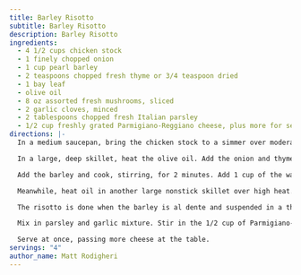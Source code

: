 ```yaml
---
title: Barley Risotto
subtitle: Barley Risotto
description: Barley Risotto
ingredients:
  - 4 1/2 cups chicken stock
  - 1 finely chopped onion
  - 1 cup pearl barley
  - 2 teaspoons chopped fresh thyme or 3/4 teaspoon dried
  - 1 bay leaf
  - olive oil
  - 8 oz assorted fresh mushrooms, sliced
  - 2 garlic cloves, minced
  - 2 tablespoons chopped fresh Italian parsley
  - 1/2 cup freshly grated Parmigiano-Reggiano cheese, plus more for serving
directions: |-
  In a medium saucepan, bring the chicken stock to a simmer over moderately high heat. Reduce the heat to low and keep warm.

  In a large, deep skillet, heat the olive oil. Add the onion and thyme and cook over moderate heat, stirring occasionally, until the onion is softened, about 6 minutes. 

  Add the barley and cook, stirring, for 2 minutes. Add 1 cup of the warm stock and cook, stirring, until nearly absorbed. Continue adding the stock 1/2 cup at a time and stirring until it is nearly absorbed between additions. 

  Meanwhile, heat oil in another large nonstick skillet over high heat. Add mushrooms, sautÃ© until beginning to brown, add garlic, cook about 3 minutes. 

  The risotto is done when the barley is al dente and suspended in a thick, creamy sauce, about 35 minutes. 

  Mix in parsley and garlic mixture. Stir in the 1/2 cup of Parmigiano-Reggiano and the butter and season with salt and pepper. 

  Serve at once, passing more cheese at the table.
servings: "4"
author_name: Matt Rodigheri
---
```

